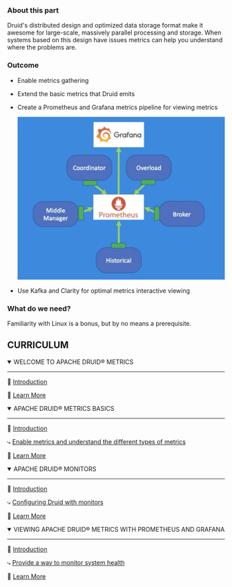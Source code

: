 ### About this part

Druid's distributed design and optimized data storage format make it awesome for large-scale, massively parallel processing and storage. When systems based on this design have issues metrics can help you understand where the problems are.

### Outcome

- Enable metrics gathering
- Extend the basic metrics that Druid emits
- Create a Prometheus and Grafana metrics pipeline for viewing metrics

  ![Apache Druid Metrics](./5.4-grafana-prometheus/images/prometheus-grafana.png)

- Use Kafka and Clarity for optimal metrics interactive viewing

### What do we need?

Familiarity with Linux is a bonus, but by no means a prerequisite.

## CURRICULUM

<details open>

<summary>WELCOME TO APACHE DRUID® METRICS</summary>

<hr/>

📄 [Introduction](./5.1-welcome/introduction.md)

📄 [Learn More](./5.1-welcome/learn-more.md)

</details>

<details open>

<summary>APACHE DRUID® METRICS BASICS</summary>

<hr/>

📄 [Introduction](./5.2-basics/introduction.md)

⤷ [Enable metrics and understand the different types of metrics](./5.2-basics/1-configuration.md)

📄 [Learn More](./5.2-basics/learn-more.md)

</details>

<details open>

<summary>APACHE DRUID® MONITORS</summary>

<hr/>

📄 [Introduction](./5.3-monitors/introduction.md)

⤷ [Configuring Druid with monitors](./5.3-monitors/1-monitoring.md)

📄 [Learn More](./5.3-monitors/learn-more.md)

</details>

<details open>

<summary>VIEWING APACHE DRUID® METRICS WITH PROMETHEUS AND GRAFANA</summary>

<hr/>

📄 [Introduction](./5.4-grafana-prometheus/introduction.md)

⤷ [Provide a way to monitor system health](./5.4-grafana-prometheus/1-view-metrics.md)

📄 [Learn More](./5.4-grafana-prometheus/learn-more.md)

</details>
